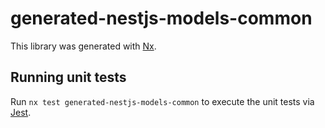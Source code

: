 # generated-nestjs-models-common

This library was generated with [Nx](https://nx.dev).

## Running unit tests

Run `nx test generated-nestjs-models-common` to execute the unit tests via
[Jest](https://jestjs.io).

